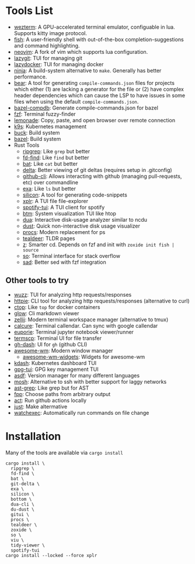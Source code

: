 # Tools List

 - [wezterm](https://github.com/wez/wezterm): A GPU-accelerated terminal emulator, configuable in lua. Supports kitty image protocol.
 - [fish](https://github.com/fish-shell/fish-shell): A user-friendly shell with out-of-the-box completion-suggestions and command highlighting.
 - [neovim](https://github.com/neovim/neovim): A fork of vim which supports lua configuration.
 - [lazygit](https://github.com/jesseduffield/lazygit): TUI for managing git
 - [lazydocker](https://github.com/jesseduffield/lazydocker): TUI for managing docker
 - [ninja](https://github.com/ninja-build/ninja): A build-system alternative to `make`. Generally has better performance.
 - [bear](https://github.com/rizsotto/Bear): A tool for generating `compile-commands.json` files for projects which either (1) are lacking a generator for the file or (2) have complex header dependencies which can cause the LSP to have issues in some files when using the default `compile-commands.json`.
 - [bazel-compdb](https://github.com/grailbio/bazel-compilation-database): Generate compile-commands.json for bazel
 - [fzf](https://github.com/junegunn/fzf): Terminal fuzzy-finder
 - [lemonade](https://github.com/lemonade-command/lemonade): Copy, paste, and open browser over remote connection
 - [k9s](https://github.com/derailed/k9s): Kubernetes management
 - [buck](https://github.com/facebook/buck2): Build system
 - [bazel](https://github.com/bazelbuild/bazel): Build system
 - Rust Tools
   - [ripgrep](https://github.com/BurntSushi/ripgrep): Like `grep` but better
   - [fd-find](https://github.com/sharkdp/fd): Like `find` but better
   - [bat](https://github.com/sharkdp/bat): Like `cat` but better
   - [delta](https://github.com/dandavison/delta): Better viewing of git deltas (requires setup in .gitconfig)
   - [github-cli](https://github.com/cli/cli): Allows interacting with github (managing pull-requests, etc) over commandline
   - [exa](https://github.com/ogham/exa): Like `ls` but better
   - [silicon](https://github.com/Aloxaf/silicon): A tool for generating code-snippets
   - [xplr](https://github.com/sayanarijit/xplr): A TUI file file-explorer
   - [spotify-tui](https://github.com/Rigellute/spotify-tui): A TUI client for spotify
   - [btm](https://github.com/ClementTsang/bottom): System visualization TUI like htop
   - [dua](https://github.com/Byron/dua-cli): Interactive disk-usage analyzer similar to ncdu
   - [dust](https://github.com/bootandy/dust): Quick non-interactive disk usage visualizer
   - [procs](https://github.com/dalance/procs): Modern replacement for ps
   - [tealdeer](https://github.com/dbrgn/tealdeer): TLDR pages
   - [z](https://github.com/ajeetdsouza/zoxide): Smarter cd. Depends on fzf and init with `zoxide init fish | source`
   - [so](https://github.com/samtay/so): Terminal interface for stack overflow
   - [sad](https://github.com/ms-jpq/sad): Better sed with fzf integration

## Other tools to try

 - [wuzz](https://github.com/asciimoo/wuzz): TUI for analyzing http requests/responses
 - [httpie](https://github.com/httpie/httpie): CLI tool for analyzing http requests/responses (alternative to curl)
 - [ctop](https://github.com/bcicen/ctop): Like `top` for docker containers
 - [glow](https://github.com/charmbracelet/glow): Cli markdown viewer
 - [zellij](https://github.com/zellij-org/zellij): Modern terminal workspace manager (alternative to tmux)
 - [calcure](https://github.com/anufrievroman/calcure): Terminal callendar. Can sync with google callendar
 - [euporie](https://github.com/joouha/euporie): Terminal jupyter notebook viewer/runner
 - [termscp](https://github.com/veeso/termscp): Terminal UI for file transfer
 - [gh-dash](https://github.com/dlvhdr/gh-dash): UI for `gh` (github CLI)
 - [awesome-wm](https://github.com/awesomeWM/awesome): Modern window manager
   - [awesome-wm-widgets](https://github.com/streetturtle/awesome-wm-widgets/tree/a808ead3c74d57a7ccdb7f9e55cfa10a136d488c): Widgets for awesome-wm
 - [kdash](https://github.com/kdash-rs/kdash): Kubernetes dashboard TUI
 - [gpg-tui](https://github.com/orhun/gpg-tui): GPG key management TUI
 - [asdf](https://github.com/asdf-vm/asdf): Version manager for many different languages
 - [mosh](https://mosh.org/): Alternative to ssh with better support for laggy networks
 - [ast-grep](https://github.com/ast-grep/ast-grep): Like grep but for AST
 - [fpp](https://github.com/facebook/PathPicker): Choose paths from arbitrary output
 - [act](https://github.com/nektos/act): Run github actions locally
 - [just](https://github.com/casey/just): Make altermative
 - [watchexec](https://github.com/watchexec/watchexec): Automatically run commands on file change
# Installation

Many of the tools are available via `cargo install`

```
cargo install \
  ripgrep \
  fd-find \
  bat \
  git-delta \
  exa \
  silicon \
  bottom \
  dua-cli \
  du-dust \
  gitui \
  procs \
  tealdeer \
  zoxide \
  so \
  viu \
  tidy-viewer \
  spotify-tui
cargo install --locked --force xplr
```
